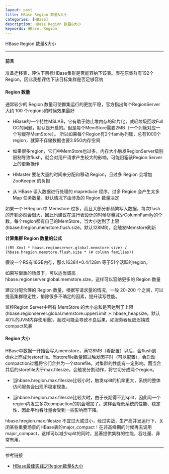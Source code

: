 ```yaml
---
layout: post
title: HBase Region 数量&大小
categories: [HBase]
description: HBase Region 数量&大小
keywords: HBase, Region
---
```


HBase Region 数量&大小

---

#### 前言

准备迁移表，评估下目标HBase集群是否能容纳下该表。表在原集群有192个 Region，因此我想评估下该目标集群是否足够容纳

#### Region 数量

通常较少的 Region 数量可使群集运行的更加平稳，官方指出每个RegionServer大约 100 个regions的时候效果最好

- HBase的一个特性MSLAB，它有助于防止堆内存的碎片化，减轻垃圾回收Full GC的问题，默认是开启的。但是每个MemStore需要2MB（一个列簇对应一个写缓存MemStore）。
所以如果每个Region有2个family列簇，总有1000个region，就算不存储数据也要3.95G内存空间

- 如果很多region，它们中MemStore也过多，内存大小触发RegionServer级别限制导致flush，就会对用户请求产生较大的影响，可能阻塞该Region Server上的更新操作

- HMaster 要花大量的时间来分配和移动 Region，且过多 Region 会增加 ZooKeeper 的负担

- 从 HBase 读入数据进行处理的 mapreduce 程序，过多 Region 会产生太多 Map 任务数量，默认情况下由涉及的 Region 数量决定

如果一个 HRegion 中 Memstore 过多，而且大部分都频繁写入数据，每次flush的开销必然会很大，因此也建议在进行表设计的时候尽量减少ColumnFamily的个数。每个region都有自己的MemStore，当大小达到了上限(hbase.hregion.memstore.flush.size，默认128MB)，会触发Memstore刷新

**计算集群 Region 数量的公式**

`((RS Xmx) * hbase.regionserver.global.memstore.size) / (hbase.hregion.memstore.flush.size * (# column families))`

假设一个RS有16GB内存，那么16384*0.4/128m 等于51个活跃的region。

如果写很重的场景下，可以适当调高 hbase.regionserver.global.memstore.size，这样可以容纳更多的 Region 数量

建议分配合理的 Region 数量，根据写请求量的情况，一般 20-200 个之间，可以提高集群稳定性，排除很多不确定的因素，提升读写性能。

监控Region Server中所有 MemStore 的大小总和是否达到了上限(hbase.regionserver.global.memstore.upperLimit ＊ hbase_heapsize，默认 40%的JVM内存使用量)，超过可能会导致不良后果，如服务器反应迟钝或compact风暴

#### Region 大小

HBase中数据一开始会写入memstore，满128MB（看配置）以后，会flush到disk上而成为storefile。当storefile数量超过触发因子时（可以配置），会启动compaction过程将它们合并为一个storefile。对集群的性能有一定影响。而当合并后的storefile大于max.filesize，会触发分割动作，将它切分成两个region。

- 当hbase.hregion.max.filesize比较小时，触发split的机率更大，系统的整体访问服务会出现不稳定现象。

- 当hbase.hregion.max.filesize比较大时，由于长期得不到split，因此同一个region内发生多次compaction的机会增加了。这样会降低系统的性能、稳定性，因此平均吞吐量会受到一些影响而下降。

hbase.hregion.max.filesize 不宜过大或过小，经过实战，生产高并发运行下，关闭某些重要场景的HBase表的major_compact！在非高峰期的时候再去调用major_compact，这样可以减少split的同时，显著提供集群的性能，吞吐量、非常有用。

---
参考链接
* [HBase最佳实践之Region数量&大小](https://mp.weixin.qq.com/s/0tGNpmBRHbI673TwxIC2NA)



